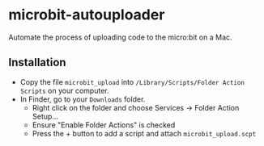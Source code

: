 # microbit-autouploader
Automate the process of uploading code to the micro:bit on a Mac. 


## Installation

* Copy the file `microbit_upload` into `/Library/Scripts/Folder Action Scripts` on your computer.
* In Finder, go to your `Downloads` folder.
  * Right click on the folder and choose Services -> Folder Action Setup...
  * Ensure "Enable Folder Actions" is checked
  * Press the + button to add a script and attach `microbit_upload.scpt` 



